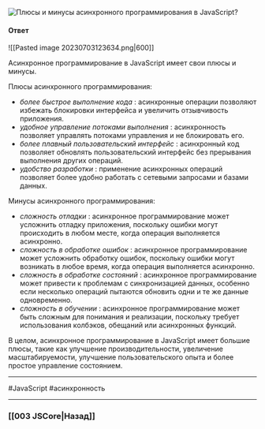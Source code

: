 ![Плюсы и минусы асинхронного программирования в JavaScript?](https://youtu.be/t0sdlbA6yA8?t=460)

#### Ответ

![[Pasted image 20230703123634.png|600]]

Асинхронное программирование в JavaScript имеет свои плюсы и минусы.

Плюсы асинхронного программирования:
* *более быстрое выполнение кода* : асинхронные операции позволяют избежать блокировки интерфейса и увеличить отзывчивость приложения.
* *удобное управление потоками выполнения* : асинхронность позволяет управлять потоками управления и не блокировать его.
* *более плавный пользовательский интерфейс* : асинхронный код позволяет обновлять пользовательский интерфейс без прерывания выполнения других операций. 
* *удобство разработки* : применение асинхронных операций позволяет более удобно работать с сетевыми запросами и базами данных.

Минусы асинхронного программирования:
* *сложность отладки* : асинхронное программирование может усложнить отладку приложения, поскольку ошибки могут происходить в любом месте, когда операция выполняется асинхронно.
* *сложность в обработке ошибок* :  асинхронное программирование может усложнить обработку ошибок, поскольку ошибки могут возникать в любое время, когда операция выполняется асинхронно.
* *сложность в обработке состояний* : асинхронное программирование может привести к проблемам с синхронизацией данных, особенно если несколько операций пытаются обновить одни и те же данные одновременно.
* *сложность в обучении* : асинхронное программирование может быть сложным для понимания и реализации, поскольку требует использования колбэков, обещаний или асинхронных функций.

В целом, асинхронное программирование в JavaScript имеет большие плюсы, такие как улучшение производительности, увеличение масштабируемости, улучшение пользовательского опыта и более простое управление состоянием.

___
 #JavaScript #асинхронность 

___

### [[003 JSCore|Назад]]